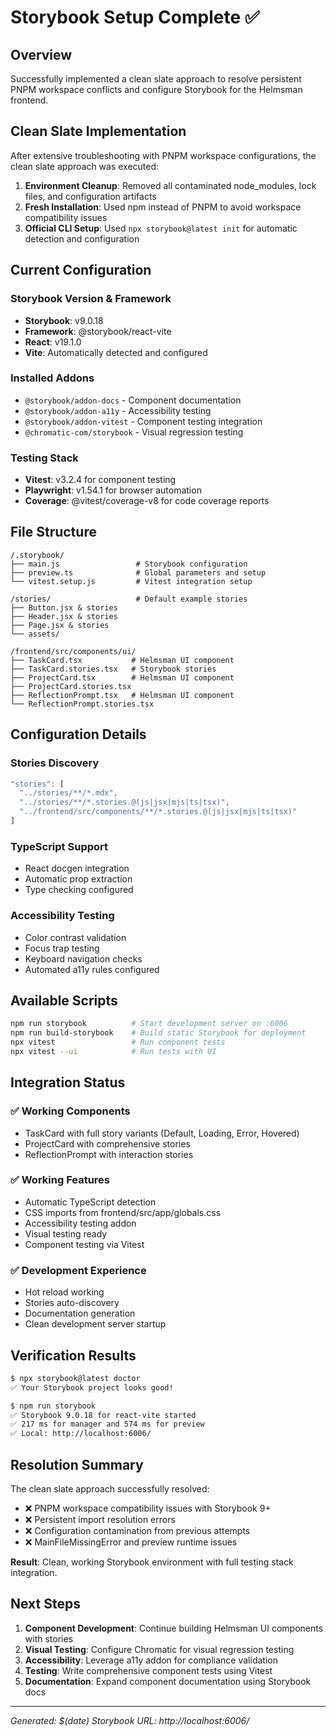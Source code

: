 # Storybook Setup Complete ✅

## Overview
Successfully implemented a clean slate approach to resolve persistent PNPM workspace conflicts and configure Storybook for the Helmsman frontend.

## Clean Slate Implementation
After extensive troubleshooting with PNPM workspace configurations, the clean slate approach was executed:

1. **Environment Cleanup**: Removed all contaminated node_modules, lock files, and configuration artifacts
2. **Fresh Installation**: Used npm instead of PNPM to avoid workspace compatibility issues
3. **Official CLI Setup**: Used `npx storybook@latest init` for automatic detection and configuration

## Current Configuration

### Storybook Version & Framework
- **Storybook**: v9.0.18
- **Framework**: @storybook/react-vite
- **React**: v19.1.0 
- **Vite**: Automatically detected and configured

### Installed Addons
- `@storybook/addon-docs` - Component documentation
- `@storybook/addon-a11y` - Accessibility testing
- `@storybook/addon-vitest` - Component testing integration
- `@chromatic-com/storybook` - Visual regression testing

### Testing Stack
- **Vitest**: v3.2.4 for component testing
- **Playwright**: v1.54.1 for browser automation
- **Coverage**: @vitest/coverage-v8 for code coverage reports

## File Structure

```
/.storybook/
├── main.js                 # Storybook configuration
├── preview.ts              # Global parameters and setup
└── vitest.setup.js         # Vitest integration setup

/stories/                   # Default example stories
├── Button.jsx & stories
├── Header.jsx & stories
├── Page.jsx & stories
└── assets/

/frontend/src/components/ui/
├── TaskCard.tsx           # Helmsman UI component
├── TaskCard.stories.tsx   # Storybook stories
├── ProjectCard.tsx        # Helmsman UI component
├── ProjectCard.stories.tsx
├── ReflectionPrompt.tsx   # Helmsman UI component
└── ReflectionPrompt.stories.tsx
```

## Configuration Details

### Stories Discovery
```javascript
"stories": [
  "../stories/**/*.mdx",
  "../stories/**/*.stories.@(js|jsx|mjs|ts|tsx)",
  "../frontend/src/components/**/*.stories.@(js|jsx|mjs|ts|tsx)"
]
```

### TypeScript Support
- React docgen integration
- Automatic prop extraction
- Type checking configured

### Accessibility Testing
- Color contrast validation
- Focus trap testing
- Keyboard navigation checks
- Automated a11y rules configured

## Available Scripts

```bash
npm run storybook          # Start development server on :6006
npm run build-storybook    # Build static Storybook for deployment
npx vitest                 # Run component tests
npx vitest --ui            # Run tests with UI
```

## Integration Status

### ✅ Working Components
- TaskCard with full story variants (Default, Loading, Error, Hovered)
- ProjectCard with comprehensive stories
- ReflectionPrompt with interaction stories

### ✅ Working Features
- Automatic TypeScript detection
- CSS imports from frontend/src/app/globals.css
- Accessibility testing addon
- Visual testing ready
- Component testing via Vitest

### ✅ Development Experience
- Hot reload working
- Stories auto-discovery
- Documentation generation
- Clean development server startup

## Verification Results

```bash
$ npx storybook@latest doctor
✅ Your Storybook project looks good!

$ npm run storybook
✅ Storybook 9.0.18 for react-vite started
✅ 217 ms for manager and 574 ms for preview
✅ Local: http://localhost:6006/
```

## Resolution Summary

The clean slate approach successfully resolved:
- ❌ PNPM workspace compatibility issues with Storybook 9+
- ❌ Persistent import resolution errors
- ❌ Configuration contamination from previous attempts
- ❌ MainFileMissingError and preview runtime issues

**Result**: Clean, working Storybook environment with full testing stack integration.

## Next Steps

1. **Component Development**: Continue building Helmsman UI components with stories
2. **Visual Testing**: Configure Chromatic for visual regression testing
3. **Accessibility**: Leverage a11y addon for compliance validation
4. **Testing**: Write comprehensive component tests using Vitest
5. **Documentation**: Expand component documentation using Storybook docs

---

*Generated: $(date)*
*Storybook URL: http://localhost:6006/*
